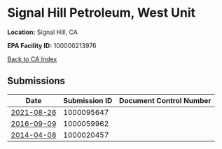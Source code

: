 # Signal Hill Petroleum, West Unit

**Location:** Signal Hill, CA

**EPA Facility ID:** 100000213976

[Back to CA Index](../../index.md)

## Submissions

| Date | Submission ID | Document Control Number |
|------|--------------|-------------------------|
| [2021-08-26](submissions/1000095647.md) | 1000095647 |  |
| [2016-09-09](submissions/1000059962.md) | 1000059962 |  |
| [2014-04-08](submissions/1000020457.md) | 1000020457 |  |
